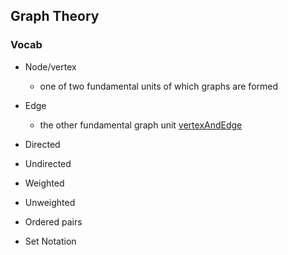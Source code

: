 ## Graph Theory

### Vocab
- Node/vertex
  - one of two fundamental units of which graphs are formed
- Edge
  - the other fundamental graph unit
[vertexAndEdge](!vertexAndEdge.png)
- Directed
- Undirected
- Weighted
- Unweighted

- Ordered pairs
- Set Notation

